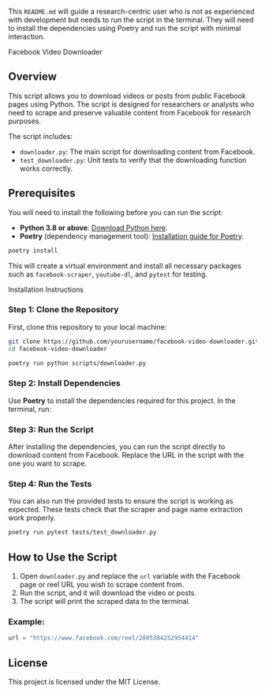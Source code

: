 This `README.md` will guide a research-centric user who is not as experienced with development but needs to run the script in the terminal. They will need to install the dependencies using Poetry and run the script with minimal interaction.

Facebook Video Downloader

## Overview

This script allows you to download videos or posts from public Facebook pages using Python. The script is designed for researchers or analysts who need to scrape and preserve valuable content from Facebook for research purposes.

The script includes:
- `downloader.py`: The main script for downloading content from Facebook.
- `test_downloader.py`: Unit tests to verify that the downloading function works correctly.

## Prerequisites

You will need to install the following before you can run the script:

- **Python 3.8 or above**: [Download Python here](https://www.python.org/downloads/).
- **Poetry** (dependency management tool): [Installation guide for Poetry](https://python-poetry.org/docs/#installation).
```bash
poetry install
```

This will create a virtual environment and install all necessary packages such as `facebook-scraper`, `youtube-dl`, and `pytest` for testing.

 Installation Instructions

### Step 1: Clone the Repository
First, clone this repository to your local machine:

```bash
git clone https://github.com/yourusername/facebook-video-downloader.git
cd facebook-video-downloader
````

```bash
poetry run python scripts/downloader.py
```
### Step 2: Install Dependencies
Use **Poetry** to install the dependencies required for this project. In the terminal, run:


### Step 3: Run the Script
After installing the dependencies, you can run the script directly to download content from Facebook. Replace the URL in the script with the one you want to scrape.
### Step 4: Run the Tests
You can also run the provided tests to ensure the script is working as expected. These tests check that the scraper and page name extraction work properly.

```bash
poetry run pytest tests/test_downloader.py
```

## How to Use the Script

1. Open `downloader.py` and replace the `url` variable with the Facebook page or reel URL you wish to scrape content from.
2. Run the script, and it will download the video or posts.
3. The script will print the scraped data to the terminal.

### Example:
```python
url = "https://www.facebook.com/reel/2805384252954414"
```

## License

This project is licensed under the MIT License.
```
